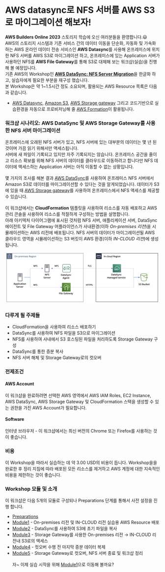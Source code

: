 # AWS datasync로 NFS 서버를 AWS S3로 마이그레이션 해보자!

**AWS Builders Online 2023** 스토리지 학습에 오신 여러분들을 환영합니다.😃<br>
AWS의 스토리지 시스템과 기존 서비스 간의 데이터 이동을 단순화, 자동화 및 가속화하는 AWS 온라인 데이터 전송 서비스인 **AWS Datasync**를 사용해 온프레미스에 위치한 NFS 서버를 AWS S3로 마이그레이션 하고, 온프레미스에 있는 Application 서버가 사용하던 NFS를 **AWS File Gateway**를 통해 S3로 대체해 보는 워크샵(실습)을 진행해 볼 예정입니다.<br>
기존 AWS의 Workshop인 [**AWS DataSync: NFS Server Migration**]([https://catalog.us-east-1.prod.workshops.aws/workshops/976050cc-0606-4b23-b49f-ca7b8ac4b153/en-US/](https://catalog.workshops.aws/datasync-nfs-server-migration-with-storage-gateway/en-US))을 한글화 하고, 실습자에게 필요한 부분을 재구성 했습니다.<br>
본 Workshop은 약 1~1.5시간 정도 소요되며, 활용되는 AWS Resource 목록은 다음과 같습니다.

* [AWS Datasync](https://aws.amazon.com/ko/datasync/), [Amazon S3](https://aws.amazon.com/ko/s3/), [AWS Storage gateway](https://aws.amazon.com/ko/storagegateway/) 그리고 코드기반으로 실습환경을 자동으로 프로비저닝해 줄 [AWS Formation](https://aws.amazon.com/ko/cloudformation/)이 활용됩니다.

### 워크샵 시나리오: AWS DataSync 및 AWS Storage Gateway를 사용한 NFS 서버 마이그레이션
온프레미스에 오래된 NFS 서버가 있고, NFS 서버에 있는 대부분의 데이터는 몇 년 된 것이며 가끔 읽기 위해서만 액세스됩니다.<br>서버에 새 파일이 기록되고 있지만 자주 기록되지는 않습니다. 온프레미스 공간을 줄이고 리소스 확보를 위해 NFS 서버의 데이터를 클라우드로 이동하려고 합니다만 NFS 데이터에 액세스하는 Application 서버는 아직 이동할 수 없는 상황입니다.<br><br>
몇 가지의 조사를 해본 결과 [AWS DataSync](https://aws.amazon.com/ko/datasync/)를 사용하여 온프레미스 NFS 서버에서 Amazon S3로 데이터를 마이그레이션할 수 있다는 것을 알게되었습니다. 데이터가 S3에 있을 때 [AWS Storage gateway](https://aws.amazon.com/ko/storagegateway/)를 사용하여 온프레미스에서 NFS 액세스를 제공할 수 있습니다.<br><br>
이 워크샵에서는 **CloudFormation** 템플릿을 사용하여 리소스를 자동 배포하고 AWS 관리 콘솔을 사용하여 리소스를 적절하게 구성하는 방법을 설명합니다.<br>아래 아키텍처 다이어그램에 표시된 것처럼 NFS 서버, 애플리케이션 서버, DataSync 에이전트 및 File Gateway 어플라이언스가 사내환경(이하 *On-premises 리전*)을 시뮬레이션하는 AWS 리전에 배포됩니다. NFS 서버의 데이터가 마이그레이션될 AWS 클라우드 영역을 시뮬레이션하는 S3 버킷이 AWS 환경(이하 *IN-CLOUD 리전*)에 생성됩니다.<br>

![intro](./images/intro.png)

### 다루게 될 주제들
* CloudFormation을 사용하여 리소스 배포하기
* DataSync를 사용하여 NFS 파일을 S3으로 마이그레이션
* NFS를 사용하여 사내에서 S3 호스팅된 파일을 처리하도록 Storage Gateway 구성
* DataSync를 통한 증분 복사
* NFS 서버 해체 및 Storage Gateway로의 컷오버

### 전제조건
#### AWS Account
이 워크샵을 완료하려면 선택한 AWS 영역에서 AWS IAM Roles, EC2 Instance, AWS DataSync, AWS Storage Gateway 및 CloudFormation 스택을 생성할 수 있는 권한을 가진 AWS Account가 필요합니다.
#### Software
인터넷 브라우저 - 이 워크샵에서는 최신 버전의 Chrome 또는 Firefox를 사용하는 것이 좋습니다.
### 비용
이 Workshop을 따라서 실습하는 데 약 3.00 USD의 비용이 듭니다. Workshop을을 완료한 후 정리 지침에 따라 배포된 모든 리소스를 제거하고 AWS 계정에 대한 지속적인 비용을 제한하는 것이 좋습니다.
### Workshop 모듈 및 소개
이 워크샵은 다음 5개의 모듈로 구성되나 Preparations 단계를 통해서 사전 설정을 진행 합니다.
* [Preparations](./detail/Preparations.md)
* [Module1](./detail/module1.md) - On-premises 리전 및 IN-CLOUD 리전 실습용 AWS Resource 배포
* [Module2](./detail/module2.md) - DataSync를 사용하여 S3에 초기 파일을 복사
* [Module3](./detail/module3.md) - Storage Gateway를 사용한 On-premises 리전 &rarr; IN-CLOUD 리전내 S3로의 액세스
* [Module4](./detail/module4.md) - 컷오버 수행 전 마지막 증분 데이터 복제
* [Module5](./detail/module5.md) - Storage Gateway로 컷오버, NFS 서버 종료 및 워크샵 정리<br><br>
자~ 이제 실습 시작을 위해 [Module1](./detail/module1.md)으로 이동해 볼까요?
